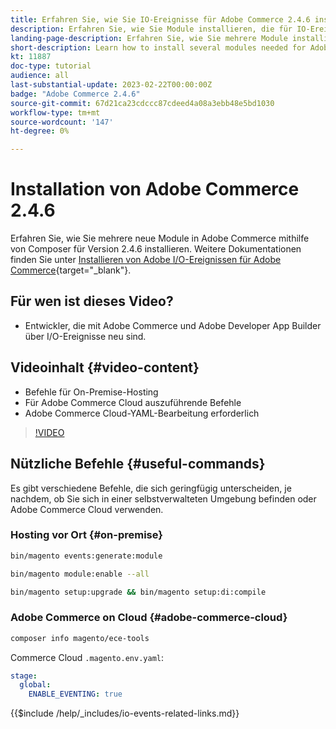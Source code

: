 ```yaml
---
title: Erfahren Sie, wie Sie IO-Ereignisse für Adobe Commerce 2.4.6 installieren.
description: Erfahren Sie, wie Sie Module installieren, die für IO-Ereignisse in Adobe Commerce 2.4.6 zur Verwendung in Adobe Developer App Builder erforderlich sind
landing-page-description: Erfahren Sie, wie Sie mehrere Module installieren, die für Adobe Commerce 2.4.6 erforderlich sind.
short-description: Learn how to install several modules needed for Adobe Commerce 2.4.6.
kt: 11887
doc-type: tutorial
audience: all
last-substantial-update: 2023-02-22T00:00:00Z
badge: "Adobe Commerce 2.4.6"
source-git-commit: 67d21ca23cdccc87cdeed4a08a3ebb48e5bd1030
workflow-type: tm+mt
source-wordcount: '147'
ht-degree: 0%

---
```



# Installation von Adobe Commerce 2.4.6

Erfahren Sie, wie Sie mehrere neue Module in Adobe Commerce mithilfe von Composer für Version 2.4.6 installieren. Weitere Dokumentationen finden Sie unter [Installieren von Adobe I/O-Ereignissen für Adobe Commerce](https://developer.adobe.com/commerce/events/get-started/installation/){target="_blank"}.

## Für wen ist dieses Video?

* Entwickler, die mit Adobe Commerce und Adobe Developer App Builder über I/O-Ereignisse neu sind.

## Videoinhalt {#video-content}

* Befehle für On-Premise-Hosting
* Für Adobe Commerce Cloud auszuführende Befehle
* Adobe Commerce Cloud-YAML-Bearbeitung erforderlich

>[!VIDEO](https://video.tv.adobe.com/v/3415795)

## Nützliche Befehle {#useful-commands}

Es gibt verschiedene Befehle, die sich geringfügig unterscheiden, je nachdem, ob Sie sich in einer selbstverwalteten Umgebung befinden oder Adobe Commerce Cloud verwenden.

### Hosting vor Ort {#on-premise}

```bash
bin/magento events:generate:module

bin/magento module:enable --all

bin/magento setup:upgrade && bin/magento setup:di:compile
```

### Adobe Commerce on Cloud {#adobe-commerce-cloud}

```bash
composer info magento/ece-tools
```

Commerce Cloud `.magento.env.yaml`:

```yaml
stage:
  global:
    ENABLE_EVENTING: true
```

{{$include /help/_includes/io-events-related-links.md}}
